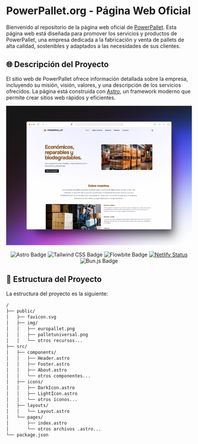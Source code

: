 # PowerPallet.org - Página Web Oficial

Bienvenido al repositorio de la página web oficial de [PowerPallet](https://powerpallet.org). Esta página web está diseñada para promover los servicios y productos de PowerPallet, una empresa dedicada a la fabricación y venta de pallets de alta calidad, sostenibles y adaptados a las necesidades de sus clientes.

## 🌐 Descripción del Proyecto

El sitio web de PowerPallet ofrece información detallada sobre la empresa, incluyendo su misión, visión, valores, y una descripción de los servicios ofrecidos. La página está construida con [Astro](https://astro.build), un framework moderno que permite crear sitios web rápidos y eficientes.

<div align="center">
<a href="https://powerpallet.org">
<img src="./public/mokup.png">
</a>
<p></p>
</div>

<div align="center">

![Astro Badge](https://img.shields.io/badge/Astro-FF3E00?logo=astro&logoColor=fff&style=flat)
![Tailwind CSS Badge](https://img.shields.io/badge/Tailwind%20CSS-06B6D4?logo=tailwindcss&logoColor=fff&style=flat)
![Flowbite Badge](https://img.shields.io/badge/Flowbite-0284c7?logo=flowbite&logoColor=fff&style=flat)
[![Netlify Status](https://api.netlify.com/api/v1/badges/302b219a-af66-4fc6-9c4d-2de02f4a2cb2/deploy-status)](https://app.netlify.com/sites/imaginative-cascaron-8e2be8/deploys)
![Bun.js Badge](https://img.shields.io/badge/Bun.js-f472b6?logo=bun&logoColor=white&style=flat)


</div>

## 🚀 Estructura del Proyecto

La estructura del proyecto es la siguiente:

```text
/
├── public/
│   ├── favicon.svg
│   ├── img/
│   │   ├── europallet.png
│   │   ├── palletuniversal.png
│   │   └── otros recursos...
├── src/
│   ├── components/
│   │   ├── Header.astro
│   │   ├── Footer.astro
│   │   ├── About.astro
│   │   └── otros componentes...
│   ├── icons/
│   │   ├── DarkIcon.astro
│   │   ├── LightIcon.astro
│   │   └── otros íconos...
│   ├── layouts/
│   │   └── Layout.astro
│   └── pages/
│       ├── index.astro
│       └── otros archivos .astro...
└── package.json
